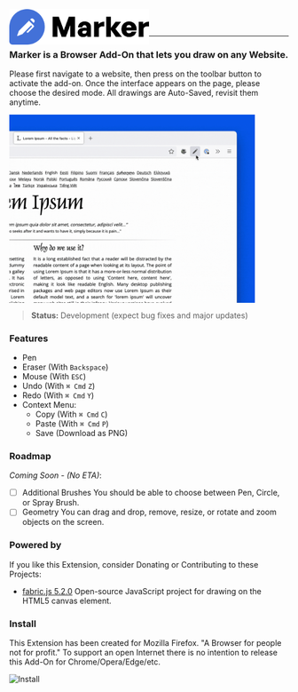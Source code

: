 
<img title="Marker" src="logo.png" height="64" align="left" />

<br />
<br />

---

### Marker is a Browser Add-On that lets you draw on any Website.

Please first navigate to a website, then press on the toolbar button to activate the add-on. Once the interface appears on the page, please choose the desired mode. All drawings are Auto-Saved, revisit them anytime.

<img title="Preview" src="preview.gif" width="443" align="center" style="display:block"/>

> **Status:** Development (expect bug fixes and major updates)

### Features

- Pen
- Eraser (With `Backspace`)
- Mouse (With `ESC`)
- Undo (With `⌘ Cmd` `Z`)
- Redo (With `⌘ Cmd` `Y`)
- Context Menu:
  - Copy (With `⌘ Cmd` `C`)
  - Paste (With `⌘ Cmd` `P`)
  - Save (Download as PNG)

### Roadmap

*Coming Soon - (No ETA)*:
- [ ] Additional Brushes
  You should be able to choose between Pen, Circle, or Spray Brush.
- [ ] Geometry
  You can drag and drop, remove, resize, or rotate and zoom objects on the screen. 

### Powered by

If you like this Extension, consider Donating or Contributing to these Projects:

- [fabric.js 5.2.0](https://github.com/fabricjs/fabric.js) 
Open-source JavaScript project for drawing on the HTML5 canvas element.

### Install

This Extension has been created for Mozilla Firefox. "A Browser for people not for profit."
To support an open Internet there is no intention to release this Add-On for Chrome/Opera/Edge/etc.

<a href="https://addons.mozilla.org/en-US/firefox/addon/marker-ink/">
  <img title="Install" src="https://blog.mozilla.org/addons/files/2020/04/get-the-addon-fx-apr-2020.svg" height="64"  align="left"/>
</a>


